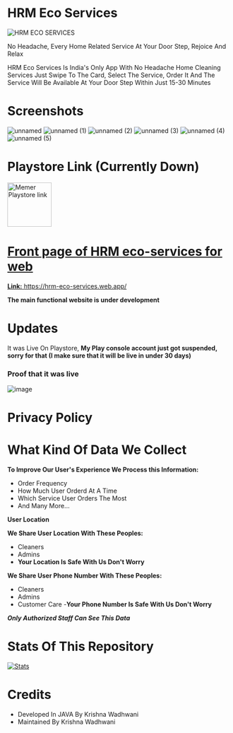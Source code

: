 # HRM Eco Services

![HRM ECO SERVICES](https://user-images.githubusercontent.com/61587047/147758558-bf6792d5-4c96-40e6-bb9e-baae62f63c6e.jpg)

No Headache, Every Home Related Service At Your Door Step, Rejoice And Relax

HRM Eco Services Is India's Only App With No Headache Home Cleaning Services Just Swipe To The Card, Select The Service, Order It And The Service Will Be Available At Your Door Step Within Just 15-30 Minutes

# Screenshots

![unnamed](https://github.com/user-attachments/assets/ea0d9985-5482-4099-8664-7098780edc5c)
![unnamed (1)](https://github.com/user-attachments/assets/7ac176da-a2d4-42a6-8d25-ffec03feac6b)
![unnamed (2)](https://github.com/user-attachments/assets/10a3700b-97bd-435c-8d77-4d61b7d81231)
![unnamed (3)](https://github.com/user-attachments/assets/53965029-d958-487e-9dca-133f88039576)
![unnamed (4)](https://github.com/user-attachments/assets/7c9a216e-4ad8-4a12-be76-4d7c287068ee)
![unnamed (5)](https://github.com/user-attachments/assets/88bc067f-ff36-44a7-b497-1e9cc10328b8)

# Playstore Link (Currently Down)

<a href="https://play.google.com/store/apps/details?id=com.eco.hrmecoservices">
<img alt="Memer Playstore link" height = 100 src="https://user-images.githubusercontent.com/61587047/124344330-07d50600-dbef-11eb-8efe-88bb170f49af.png">

# Front page of HRM eco-services for web

<b>Link:</b> https://hrm-eco-services.web.app/

<b>The main functional website is under development</b>

# Updates

It was Live On Playstore, <b>My Play console account just got suspended, sorry for that (I make sure that it will be live in under 30 days)</b>
<h3>Proof that it was live</h3>

![image](https://github.com/user-attachments/assets/d097668a-044f-42d8-8508-de1377a6d1bd)


# Privacy Policy

# What Kind Of Data We Collect
<b>To Improve Our User's Experience We Process this Information:</b>
- Order Frequency
- How Much User Orderd At A Time
- Which Service User Orders The Most
- And Many More...

<b>User Location</b>

<b>We Share User Location With These Peoples:</b>
- Cleaners
- Admins
- <b>Your Location Is Safe With Us Don't Worry</b>

<b>We Share User Phone Number With These Peoples:</b>
- Cleaners
- Admins
- Customer Care
-<b>Your Phone Number Is Safe With Us Don't Worry</b> 

***Only Authorized Staff Can See This Data***

# Stats Of This Repository

[![Stats](https://github-readme-stats.vercel.app/api/pin/?username=KrishnaWadhwani&repo=HRM-Eco-Services&theme=dracula)](https://github.com/KrishnaWadhwani)

# Credits

 - Developed In JAVA By Krishna Wadhwani
 - Maintained By Krishna Wadhwani
